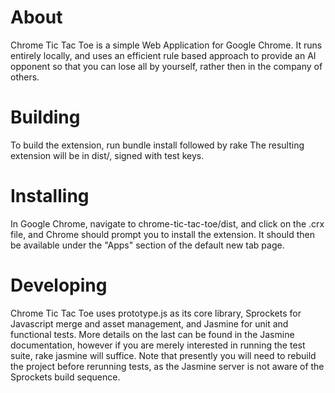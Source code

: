 # About #
Chrome Tic Tac Toe is a simple Web Application for Google Chrome. It runs entirely locally, and uses an efficient rule based approach to provide an AI opponent so that you can lose all by yourself, rather then in the company of others.

# Building #
To build the extension, run
    bundle install
followed by
    rake
The resulting extension will be in dist/, signed with test keys.

# Installing #
In Google Chrome, navigate to chrome-tic-tac-toe/dist, and click on the .crx file, and Chrome should prompt you to install the extension. It should then be available under the "Apps" section of the default new tab page.

# Developing #
Chrome Tic Tac Toe uses prototype.js as its core library, Sprockets for Javascript merge and asset management, 
and Jasmine for unit and functional tests. More details on the last can be found in the Jasmine documentation, 
however if you are merely interested in running the test suite, 
    rake jasmine
will suffice. Note that presently you will need to rebuild the project before rerunning tests, as the Jasmine server 
is not aware of the Sprockets build sequence.